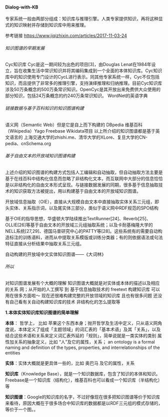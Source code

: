 #### Dialog-with-KB


专家系统一般由两部分组成：知识库与推理引擎。人类专家提供知识，再将这种显式的知识映射并存储到知识库中用来推理。

参考链接 https://www.jiqizhixin.com/articles/2017-11-03-24

###### 知识图谱的早期发展

Cyc知识库 
Cyc是这一期间较为出色的项目[3]，由Douglas Lenat在1984年设立，旨在收集生活中常识知识并将其编码集成到一个全面的本体知识库。Cyc知识库中的知识使用专门设计的CycL进行表示。同其他专家系统一样，Cyc不仅包括知识，而且提供了非常多的推理引擎，支持演绎推理和归纳推理。目前Cyc知识库涉及50万条概念的500万条常识知识。OpenCyc是其开放出来免费供大众使用的部分知识，包括24万条概念的约240万条常识知识。
WordNet的英语字典

###### 链接数据与基于百科知识的知识图谱构建

语义网（Semantic Web）但是它是自上而下构建的 DBpedia 维基百科（Wikipedia）Yago Freebase Wikidata项目 以上所介绍的知识图谱都是基于英文语言的
 上海交通大学的zhishi.me、清华大学的XLore、复旦大学的CN-pedia、cnSchema.org
 
###### 基于自由文本的开放域知识图谱构建

上述介绍的知识图谱的构建方式包括人工编辑和自动抽取，但自动抽取方法主要是基于在线百科中结构化信息而忽略了非结构化文本，而互联网中大部分的信息恰恰是以非结构化的自由文本形式呈现。与链接数据发展的同期，很多基于信息抽取技术的知识获取方法被提出，用以构建基于自由文本的开放域知识图谱。

开放域信息抽取（OIE），直接从大规模自由文本中直接抽取实体关系三元组，即头实体、关系指示词，以及尾实体三部分，类似于语义网中RDF规范的SPO结构

基于OIE的指导思想，华盛顿大学陆续推出TextRunner[24]、Reverb[25]、OLLIE[26]等基于自由文本的开放域三元组抽取系统；以及卡耐基梅隆大学的NELL系统[27,29]、德国马普研究中心的PATTY等[28]。这些系统有的需要自动构造标注的训练语料，进而从中提取关系模版或训练分类器；有的则依据语法或句法特征直接从分析结果中抽取关系三元组。

自动构建的开放域中文实体知识图谱——《大词林》

###### 所以 
对知识图谱发展有个大概的理解 知识图谱大概就是对实体或本体的描述以及相应的关系 网；从开始的人工撰写 到 基于信息抽取技术的 freetext 构建知识库
可以用在很多方面啦～ 现在还很难构建完整的开放领域的知识库 且也有很多问题 还没有自己看有关自动构建知识库的技术 非结构化的怎么提取等

**1.本体实体知识库知识图谱的简单理解**

**本体**： 哲学上， 比如 苹果这个东西本身；抛开哲学及生活中定义，只从语义网角度说，本体定义了组成「主题领域」的词汇表的「基本术语」及其「关系」，以及结合这些术语和关系来定义词汇表外延的「规则」，简单说就是一类实体的类别 属性加关系的抽象定义，比如 “人”及它的属性，关系；
an ontology is a formal naming and definition of the types, properties, and interrelationships of the entities

**实体**：实体大概就是更具体一些的，比如 奥巴马 及它的属性，关系

**知识库**（Knowledge Base），就是一个知识数据库，包含了知识的本体和知识。Freebase是一个知识库（结构化），维基百科也可以看成一个知识库（半结构化）等

**知识图谱**：Google的知识库的名字，不过好像现在很多把知识图谱等价于知识库来看待，原因大概在于很多场合中知识库的数据都是以RDF三元组的模式存储的，等价于一个图。。














